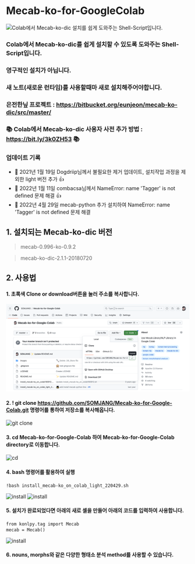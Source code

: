# Mecab-ko-for-GoogleColab

![Colab에서 Mecab-ko-dic 설치를 쉽게 도와주는 Shell-Script입니다.](/images/intro.png "Optional title")

### Colab에서 Mecab-ko-dic를 쉽게 설치할 수 있도록 도와주는 Shell-Script입니다.
### 영구적인 설치가 아닙니다.
### 새 노트(새로운 런타임)를 사용할때마 새로 설치해주어야합니다.

### 은전한닢 프로젝트 : https://bitbucket.org/eunjeon/mecab-ko-dic/src/master/

### 📚 Colab에서 Mecab-ko-dic 사용자 사전 추가 방법 : https://bit.ly/3k0ZH53 📚 

### 업데이트 기록
- 👏 2021년 1월 19일 Dogdriip님께서 불필요한 제거 업데이트, 설치작업 과정을 제외한 light 버전 추가 👍
- 🐛 2022년 1월 11일 combacsa님께서 NameError: name 'Tagger' is not defined 문제 해결 👍
- 🎩 2022년 4월 29일 mecab-python 추가 설치하여 NameError: name 'Tagger' is not defined 문제 해결

## 1. 설치되는 Mecab-ko-dic 버전
> mecab-0.996-ko-0.9.2

> mecab-ko-dic-2.1.1-20180720

## 2. 사용법
#### 1. 초록색 Clone or download버튼을 눌러 주소를 복사합니다.
![git clone](/images/copyurl.png "Optional title")


#### 2. ! git clone https://github.com/SOMJANG/Mecab-ko-for-Google-Colab.git 명령어를 통하여 저장소를 복사해옵니다.
![git clone](/images/gitclone.png "Optional title")


#### 3. cd Mecab-ko-for-Google-Colab 하여 Mecab-ko-for-Google-Colab  directory로 이동합니다.
![cd](/images/cd.png "Optional title")


#### 4. bash 명령어를 활용하여 실행
```
!bash install_mecab-ko_on_colab_light_220429.sh
```
![install](/images/install_1.png "Optional title")
![install](/images/install_2.png "Optional title")


#### 5. 설치가 완료되었다면 아래의 새로 셀을 만들어 아래의 코드를 입력하여 사용합니다.
```
from konlpy.tag import Mecab
mecab = Mecab()
```
![install](/images/last.png "Optional title")

#### 6. nouns, morphs와 같은 다양한 형태소 분석 method를 사용할 수 있습니다.


